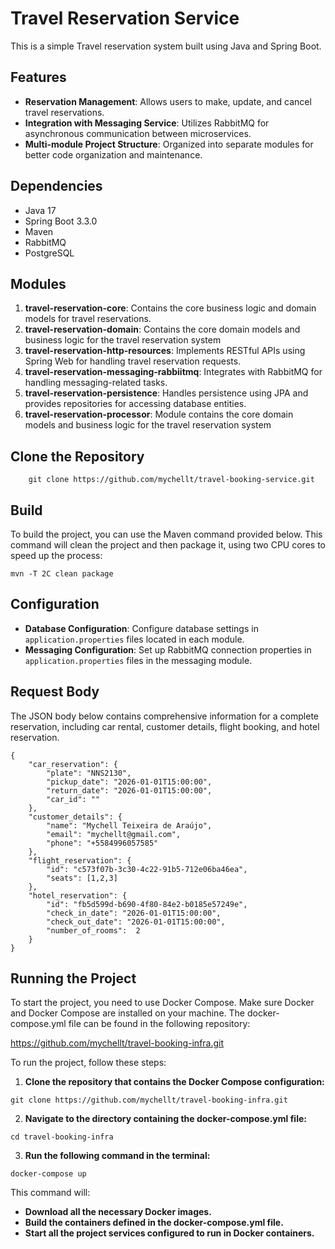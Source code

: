 # Travel Reservation Service

This is a simple Travel reservation system built using Java and Spring Boot.

## Features

- **Reservation Management**: Allows users to make, update, and cancel travel reservations.
- **Integration with Messaging Service**: Utilizes RabbitMQ for asynchronous communication between microservices.
- **Multi-module Project Structure**: Organized into separate modules for better code organization and maintenance.

## Dependencies

- Java 17
- Spring Boot 3.3.0
- Maven
- RabbitMQ
- PostgreSQL

## Modules

1. **travel-reservation-core**: Contains the core business logic and domain models for travel reservations.
2. **travel-reservation-domain**: Contains the core domain models and business logic for the travel reservation system
3. **travel-reservation-http-resources**: Implements RESTful APIs using Spring Web for handling travel reservation requests.
4. **travel-reservation-messaging-rabbiitmq**: Integrates with RabbitMQ for handling messaging-related tasks.
5. **travel-reservation-persistence**: Handles persistence using JPA and provides repositories for accessing database entities. 
6. **travel-reservation-processor**: Module contains the core domain models and business logic for the travel reservation system


## Clone the Repository

```shell
    git clone https://github.com/mychellt/travel-booking-service.git
```

## Build

To build the project, you can use the Maven command provided below. This command will clean the project and then package it, using two CPU cores to speed up the process:

```shell
mvn -T 2C clean package
```

## Configuration

- **Database Configuration**: Configure database settings in `application.properties` files located in each module.
- **Messaging Configuration**: Set up RabbitMQ connection properties in `application.properties` files in the messaging module.


## Request Body

The JSON body below contains comprehensive information for a complete reservation, including car rental, customer details, flight booking, and hotel reservation.

```shell
{
    "car_reservation": {
        "plate": "NNS2130",
        "pickup_date": "2026-01-01T15:00:00",
        "return_date": "2026-01-01T15:00:00",
        "car_id": ""
    },
    "customer_details": {
        "name": "Mychell Teixeira de Araújo",
        "email": "mychellt@gmail.com",
        "phone": "+5584996057585"
    },
    "flight_reservation": {
        "id": "c573f07b-3c30-4c22-91b5-712e06ba46ea",
        "seats": [1,2,3]
    },
    "hotel_reservation": {
        "id": "fb5d599d-b690-4f80-84e2-b0185e57249e",
        "check_in_date": "2026-01-01T15:00:00",
        "check_out_date": "2026-01-01T15:00:00",
        "number_of_rooms":  2
    }
}
```
## Running the Project

To start the project, you need to use Docker Compose. Make sure Docker and Docker Compose are installed on your machine. The docker-compose.yml file can be found in the following repository:

https://github.com/mychellt/travel-booking-infra.git

To run the project, follow these steps:

1. **Clone the repository that contains the Docker Compose configuration:**

```shell
git clone https://github.com/mychellt/travel-booking-infra.git
```

2. **Navigate to the directory containing the docker-compose.yml file:**

```shell
cd travel-booking-infra
```

3. **Run the following command in the terminal:**

```shell
docker-compose up
```
This command will:

- **Download all the necessary Docker images.**
- **Build the containers defined in the docker-compose.yml file.**
- **Start all the project services configured to run in Docker containers.**




